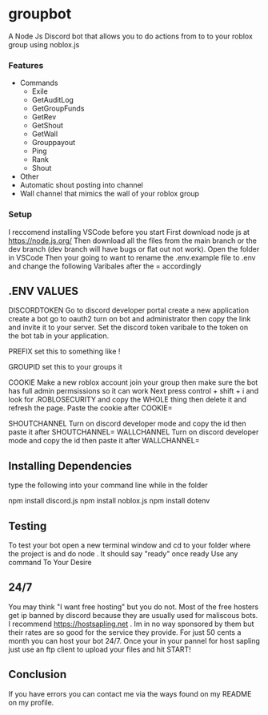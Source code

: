 # groupbot
A Node Js Discord bot that allows you to do actions from to to your roblox group using noblox.js

### Features ###
- Commands
  - Exile
  - GetAuditLog
  - GetGroupFunds
  - GetRev
  - GetShout
  - GetWall
  - Grouppayout
  - Ping
  - Rank
  - Shout
 - Other
  - Automatic shout posting into channel
  - Wall channel that mimics the wall of your roblox group
  
  
 ### Setup ###
 I reccomend installing VSCode before you start
 First download node js at https://node.js.org/
 Then download all the files from the main branch or the dev branch (dev branch will have bugs or flat out not work).
 Open the folder in VSCode
 Then your going to want to rename the .env.example file to .env and change the following Varibales after the = accordingly 
 
 
 ## .ENV VALUES ##
 
 
 DISCORDTOKEN
 Go to discord developer portal create a new application create a bot go to oauth2 turn on bot and administrator then copy the link and invite it to your server.
 Set the discord token varibale to the token on the bot tab in your application.
 
 PREFIX
 set this to something like !
 
 GROUPID
 set this to your groups it
 
 COOKIE
 Make a new roblox account join your group then make sure the bot has full admin permsissions so it can work
 Next press control + shift + i and look for .ROBLOSECURITY and copy the WHOLE thing then delete it and refresh the page. Paste the cookie after COOKIE=
 
 SHOUTCHANNEL
 Turn on discord developer mode and copy the id then paste it after SHOUTCHANNEL=
 WALLCHANNEL
 Turn on discord developer mode and copy the id then paste it after WALLCHANNEL=
 
 ## Installing Dependencies ##
 type the following into your command line while in the folder

 npm install discord.js
 npm install noblox.js
 npm install dotenv
 
 ## Testing ##
 To test your bot open a new terminal window and cd to your folder where the project is and do node .
 It should say "ready" once ready
 Use any command To Your Desire
 
 ## 24/7 ##
 You may think "I want free hosting" but you do not. Most of the free hosters get ip banned by discord because they are usually used for maliscous bots.
 I recommend https://hostsapling.net . Im in no way sponsored by them but their rates are so good for the service they provide. For just 50 cents a month you can host your bot 24/7. Once your in your pannel for host sapling just use an ftp client to upload your files and hit START!

## Conclusion ##
 If you have errors you can contact me via the ways found on my README on my profile.
 
 

 
 
 
